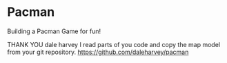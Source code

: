 Pacman
======

Building a Pacman Game for fun!

THANK YOU dale harvey
I read parts of you code and copy the map model from your git repository.
https://github.com/daleharvey/pacman
